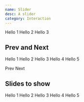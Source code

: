 ```yaml
---
name: Slider
desc: A slider
category: Interaction
---
```


<core-knobs element="core-slider">
<core-slider navigation >
  <core-slider-item name="first">
    <core-box depth="sm" bg="ui-light" padding="lg">Hello 1</core-box>
  </core-slider-item>
  <core-slider-item name="second">
    <core-box depth="sm" bg="ui-light" padding="lg">Hello 2</core-box>
  </core-slider-item>
  <core-slider-item name="third">
    <core-box depth="sm" bg="ui-light" padding="lg">Hello 3</core-box>
  </core-slider-item>
</core-slider>
</core-knobs>

## Prev and Next

<core-knobs hideProps hideEvents element="core-slider">
<core-slider id="Controls">
  <core-slider-item name="first">
    <core-box depth="sm" bg="ui-light" padding="lg">Hello 1</core-box>
  </core-slider-item>
  <core-slider-item name="second">
    <core-box depth="sm" bg="ui-light" padding="lg">Hello 2</core-box>
  </core-slider-item>
  <core-slider-item name="third">
    <core-box depth="sm" bg="ui-light" padding="lg">Hello 3</core-box>
  </core-slider-item>
  <core-slider-item name="fourth">
    <core-box depth="sm" bg="ui-light" padding="lg">Hello 4</core-box>
  </core-slider-item>
  <core-slider-item name="fifth">
    <core-box depth="sm" bg="ui-light" padding="lg">Hello 5</core-box>
  </core-slider-item>
</core-slider>

<core-button onclick="Controls.prev()">Prev</core-button>
<core-button onclick="Controls.next()">Next</core-button>

</core-knobs>

## Slides to show

<core-knobs  element="core-slider">
<style>
  .three {
    --core-slider-item-gap: var(--core-space-md);
    --core-slider-padding: var(--core-space-md);
    --core-slider-item-width: 33.33%;
  }
</style>

<core-slider class="three" snap-align="center">
  <core-slider-item name="first">
    <core-box depth="sm" bg="ui-light" padding="lg">Hello 1</core-box>
  </core-slider-item>
  <core-slider-item name="second">
    <core-box depth="sm" bg="ui-light" padding="lg">Hello 2</core-box>
  </core-slider-item>
  <core-slider-item name="third">
    <core-box depth="sm" bg="ui-light" padding="lg">Hello 3</core-box>
  </core-slider-item>
  <core-slider-item name="fourth">
    <core-box depth="sm" bg="ui-light" padding="lg">Hello 4</core-box>
  </core-slider-item>
  <core-slider-item name="fifth">
    <core-box depth="sm" bg="ui-light" padding="lg">Hello 5</core-box>
  </core-slider-item>
</core-slider>
</core-knobs>
